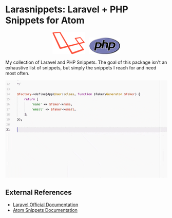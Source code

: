 # Larasnippets: Laravel + PHP Snippets for Atom

<p align="center">
    <img width="100" height="69" src="./laravel-l-slant.png" />
    &nbsp;&nbsp;
    <img width="95" height="51" src="./php-med-trans.png" />
</p>

My collection of Laravel and PHP Snippets. The goal of this package isn't an exhaustive list of snippets, but simply the snippets I reach for and need most often.

<p align="center">
    <img src="./screenshot.gif" alt="The factory snippet in action" />
</p>

## External References

* [Laravel Official Documentation](https://laravel.com/docs)
* [Atom Snippets Documentation](http://flight-manual.atom.io/using-atom/sections/snippets/)
